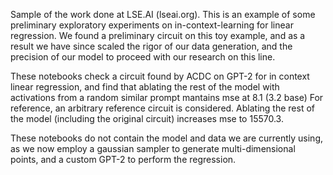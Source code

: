 Sample of the work done at LSE.AI (lseai.org). This is an example of some preliminary exploratory experiments on in-context-learning for linear regression.
We found a preliminary circuit on this toy example, and as a result we have since scaled the rigor of our data generation, and the precision of our model to proceed with our research on this line.

These notebooks check a circuit found by ACDC on GPT-2 for in context linear regression, and find that ablating the rest of the model with activations from a random similar prompt mantains mse at 8.1 (3.2 base)
For reference, an arbitrary reference circuit is considered. Ablating the rest of the model (including the original circuit) increases mse to 15570.3.

These notebooks do not contain the model and data we are currently using, as we now employ a gaussian sampler to generate multi-dimensional points, and a custom GPT-2 to perform the regression.
